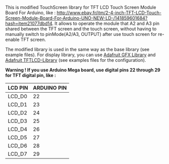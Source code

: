 This is modified TouchScreen library for TFT LCD Touch Screen Module Board For Arduino, like : http://www.ebay.fr/itm/2-4-inch-TFT-LCD-Touch-Screen-Module-Board-For-Arduino-UNO-NEW-LD-/141859601684?hash=item21077dbd14. It allows to operate the module that A2 and A3 pin shared between the TFT screen and the touch screen, without having to manually switch to pinMode(A2/A3, OUTPUT) after use touch screen for re-enable TFT screen.

The modified library is used in the same way as the base library (see example files). For display library, you can use [Adafruit GFX Library](https://github.com/adafruit/Adafruit-GFX-Library) and [Adafruit TFTLCD-Library](https://github.com/adafruit/TFTLCD-Library) (see examples files for the configuration).

**Warning ! If you use Arduino Mega board, use digital pins 22 through 29 for TFT digital pin, like :**

| LCD PIN | ARDUINO PIN |
|---------|-------------|
| LCD_D0  | 22          |
| LCD_D1  | 23          |
| LCD_D2  | 24          |
| LCD_D3  | 25          |
| LCD_D4  | 26          |
| LCD_D5  | 27          |
| LCD_D6  | 28          |
| LCD_D7  | 29          |